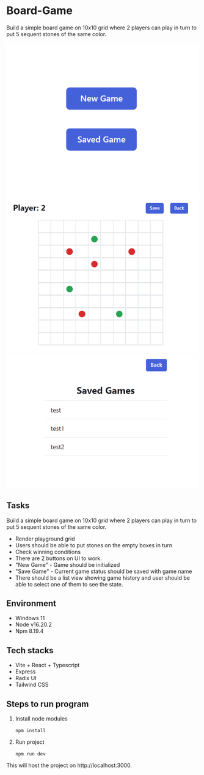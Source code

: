 # Board-Game
Build a simple board game on 10x10 grid where 2 players can play in turn to put 5 sequent stones of the same color.

![Home Page](screenshots/HomePage.png)
![Game Page](screenshots/GamePage.png)
![Game List Page](screenshots/GameListPage.png)

## Tasks
Build a simple board game on 10x10 grid where 2 players can play in turn to put 5 sequent stones of the same color.

- Render playground grid
- Users should be able to put stones on the empty boxes in turn
- Check winning conditions
- There are 2 buttons on UI to work.
- "New Game" - Game should be initialized
- "Save Game" - Current game status should be saved with game name
- There should be a list view showing game history and user should be able to select one of them to see the state.

## Environment
- Windows 11
- Node v16.20.2
- Npm 8.19.4

## Tech stacks
- Vite + React + Typescript
- Express
- Radix UI
- Tailwind CSS

## Steps to run program
1. Install node modules
   ```shell
   npm install
   ```

2. Run project
   ```shell
   npm run dev
   ```
This will host the project on http://localhost:3000.